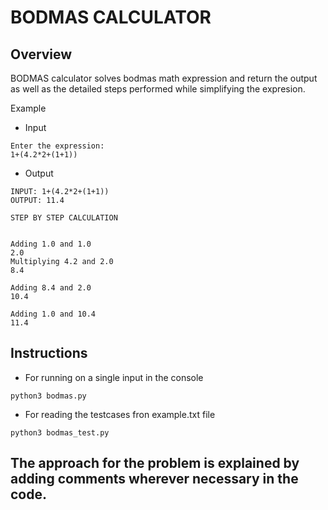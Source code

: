 # BODMAS CALCULATOR

## Overview
BODMAS calculator solves bodmas math expression and return the output as well as the detailed steps 
performed while simplifying the expresion.

Example
- Input
```
Enter the expression:
1+(4.2*2+(1+1))
```

- Output
```
INPUT: 1+(4.2*2+(1+1))
OUTPUT: 11.4

STEP BY STEP CALCULATION


Adding 1.0 and 1.0
2.0
Multiplying 4.2 and 2.0
8.4

Adding 8.4 and 2.0
10.4

Adding 1.0 and 10.4
11.4
```

## Instructions
- For running on a single input in the console
```
python3 bodmas.py
```

- For reading the testcases fron example.txt file
```
python3 bodmas_test.py
```
## The approach for the problem is explained by adding comments wherever necessary in the code.


